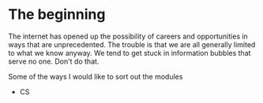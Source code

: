 # The beginning

The internet has opened up the possibility of careers and opportunities in ways that are unprecedented. The trouble is that we are all generally limited to what we know anyway. We tend to get stuck in information bubbles that serve no one. Don't do that. 

Some of the ways I would like to sort out the modules
- CS